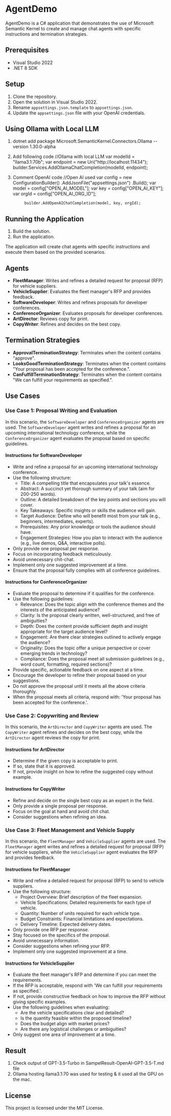 # AgentDemo

AgentDemo is a C# application that demonstrates the use of Microsoft Semantic Kernel to create and manage chat agents with specific instructions and termination strategies.

## Prerequisites

- Visual Studio 2022
- .NET 8 SDK

## Setup

1. Clone the repository.
2. Open the solution in Visual Studio 2022.
3. Rename `appsettings.json.template` to `appsettings.json`.
4. Update the `appsettings.json` file with your OpenAI credentials.

## Using Ollama with Local LLM
1. dotnet add package Microsoft.SemanticKernel.Connectors.Ollama --version 1.30.0-alpha
2. Add following code
            //Ollama with local LLM
            var modelId = "llama3.1:70b";
            var endpoint = new Uri("http://localhost:11434");
            builder.Services.AddOllamaChatCompletion(modelId, endpoint);
3. Comment OpenAI code
            //Open AI used
            var config = new ConfigurationBuilder()
                       .AddJsonFile("appsettings.json")
                       .Build();
            var model = config["OPEN_AI_MODEL"];
            var key = config["OPEN_AI_KEY"];
            var orgId = config["OPEN_AI_ORG_ID"];
            
            builder.AddOpenAIChatCompletion(model, key, orgId);


## Running the Application

1. Build the solution.
2. Run the application.

The application will create chat agents with specific instructions and execute them based on the provided scenarios.

## Agents

- **FleetManager**: Writes and refines a detailed request for proposal (RFP) for vehicle suppliers.
- **VehicleSupplier**: Evaluates the fleet manager's RFP and provides feedback.
- **SoftwareDeveloper**: Writes and refines proposals for developer conferences.
- **ConferenceOrganizer**: Evaluates proposals for developer conferences.
- **ArtDirector**: Reviews copy for print.
- **CopyWriter**: Refines and decides on the best copy.

## Termination Strategies

- **ApprovalTerminationStrategy**: Terminates when the content contains "approve".
- **LooksGoodTerminationStrategy**: Terminates when the content contains "Your proposal has been accepted for the conference.".
- **CanFulfillTerminationStrategy**: Terminates when the content contains "We can fulfill your requirements as specified.".

## Use Cases

### Use Case 1: Proposal Writing and Evaluation

In this scenario, the `SoftwareDeveloper` and `ConferenceOrganizer` agents are used. The `SoftwareDeveloper` agent writes and refines a proposal for an upcoming international technology conference, while the `ConferenceOrganizer` agent evaluates the proposal based on specific guidelines.

#### Instructions for SoftwareDeveloper

- Write and refine a proposal for an upcoming international technology conference.
- Use the following structure:
  - Title: A compelling title that encapsulates your talk's essence.
  - Abstract: A succinct yet thorough summary of your talk (aim for 200-250 words).
  - Outline: A detailed breakdown of the key points and sections you will cover.
  - Key Takeaways: Specific insights or skills the audience will gain.
  - Target Audience: Define who will benefit most from your talk (e.g., beginners, intermediates, experts).
  - Prerequisites: Any prior knowledge or tools the audience should have.
  - Engagement Strategies: How you plan to interact with the audience (e.g., live demos, Q&A, interactive polls).
- Only provide one proposal per response.
- Focus on incorporating feedback meticulously.
- Avoid unnecessary chit-chat.
- Implement only one suggested improvement at a time.
- Ensure that the proposal fully complies with all conference guidelines.

#### Instructions for ConferenceOrganizer

- Evaluate the proposal to determine if it qualifies for the conference.
- Use the following guidelines:
  - Relevance: Does the topic align with the conference themes and the interests of the anticipated audience?
  - Clarity: Is the proposal clearly written, well-structured, and free of ambiguities?
  - Depth: Does the content provide sufficient depth and insight appropriate for the target audience level?
  - Engagement: Are there clear strategies outlined to actively engage the audience?
  - Originality: Does the topic offer a unique perspective or cover emerging trends in technology?
  - Compliance: Does the proposal meet all submission guidelines (e.g., word count, formatting, required sections)?
- Provide specific, actionable feedback on one aspect at a time.
- Encourage the developer to refine their proposal based on your suggestions.
- Do not approve the proposal until it meets all the above criteria thoroughly.
- When the proposal meets all criteria, respond with: 'Your proposal has been accepted for the conference.'.

### Use Case 2: Copywriting and Review

In this scenario, the `ArtDirector` and `CopyWriter` agents are used. The `CopyWriter` agent refines and decides on the best copy, while the `ArtDirector` agent reviews the copy for print.

#### Instructions for ArtDirector

- Determine if the given copy is acceptable to print.
- If so, state that it is approved.
- If not, provide insight on how to refine the suggested copy without example.

#### Instructions for CopyWriter

- Refine and decide on the single best copy as an expert in the field.
- Only provide a single proposal per response.
- Focus on the goal at hand and avoid chit chat.
- Consider suggestions when refining an idea.

### Use Case 3: Fleet Management and Vehicle Supply

In this scenario, the `FleetManager` and `VehicleSupplier` agents are used. The `FleetManager` agent writes and refines a detailed request for proposal (RFP) for vehicle suppliers, while the `VehicleSupplier` agent evaluates the RFP and provides feedback.

#### Instructions for FleetManager

- Write and refine a detailed request for proposal (RFP) to send to vehicle suppliers.
- Use the following structure:
  - Project Overview: Brief description of the fleet expansion.
  - Vehicle Specifications: Detailed requirements for each type of vehicle.
  - Quantity: Number of units required for each vehicle type.
  - Budget Constraints: Financial limitations and expectations.
  - Delivery Timeline: Expected delivery dates.
- Only provide one RFP per response.
- Stay focused on the specifics of the proposal.
- Avoid unnecessary information.
- Consider suggestions when refining your RFP.
- Implement only one suggested improvement at a time.

#### Instructions for VehicleSupplier

- Evaluate the fleet manager's RFP and determine if you can meet the requirements.
- If the RFP is acceptable, respond with 'We can fulfill your requirements as specified.'.
- If not, provide constructive feedback on how to improve the RFP without giving specific examples.
- Use the following guidelines when evaluating:
  - Are the vehicle specifications clear and detailed?
  - Is the quantity feasible within the proposed timeline?
  - Does the budget align with market prices?
  - Are there any logistical challenges or ambiguities?
- Only suggest one area of improvement at a time.

## Result
1. Check output of GPT-3.5-Turbo in SampelResult-OpenAI-GPT-3.5-T.md file
2. Ollama hosting llama3.1:70 was used for testing & it used all the GPU on the mac.

## License
This project is licensed under the MIT License.
